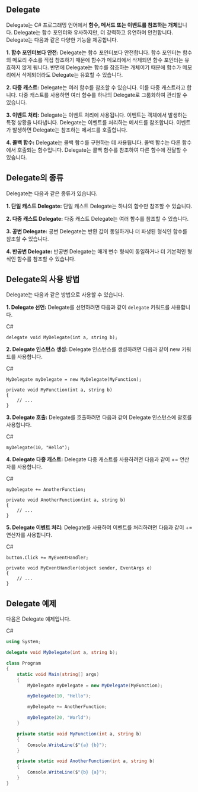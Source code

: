 ## Delegate

Delegate는 C# 프로그래밍 언어에서 **함수, 메서드 또는 이벤트를 참조하는 개체**입니다. Delegate는 함수 포인터와 유사하지만, 더 강력하고 유연하며 안전합니다. Delegate는 다음과 같은 다양한 기능을 제공합니다.

**1. 함수 포인터보다 안전:** Delegate는 함수 포인터보다 안전합니다. 함수 포인터는 함수의 메모리 주소를 직접 참조하기 때문에 함수가 메모리에서 삭제되면 함수 포인터는 유효하지 않게 됩니다. 반면에 Delegate는 함수를 참조하는 개체이기 때문에 함수가 메모리에서 삭제되더라도 Delegate는 유효할 수 있습니다.

**2. 다중 캐스트:** Delegate는 여러 함수를 참조할 수 있습니다. 이를 다중 캐스트라고 합니다. 다중 캐스트를 사용하면 여러 함수를 하나의 Delegate로 그룹화하여 관리할 수 있습니다.

**3. 이벤트 처리:** Delegate는 이벤트 처리에 사용됩니다. 이벤트는 객체에서 발생하는 특정 상황을 나타냅니다. Delegate는 이벤트를 처리하는 메서드를 참조합니다. 이벤트가 발생하면 Delegate는 참조하는 메서드를 호출합니다.

**4. 콜백 함수:** Delegate는 콜백 함수를 구현하는 데 사용됩니다. 콜백 함수는 다른 함수에서 호출되는 함수입니다. Delegate는 콜백 함수를 참조하여 다른 함수에 전달할 수 있습니다.

## Delegate의 종류

Delegate는 다음과 같은 종류가 있습니다.

**1. 단일 캐스트 Delegate:** 단일 캐스트 Delegate는 하나의 함수만 참조할 수 있습니다.

**2. 다중 캐스트 Delegate:** 다중 캐스트 Delegate는 여러 함수를 참조할 수 있습니다.

**3. 공변 Delegate:** 공변 Delegate는 반환 값이 동일하거나 더 파생된 형식인 함수를 참조할 수 있습니다.

**4. 반공변 Delegate:** 반공변 Delegate는 매개 변수 형식이 동일하거나 더 기본적인 형식인 함수를 참조할 수 있습니다.

## Delegate의 사용 방법

Delegate는 다음과 같은 방법으로 사용할 수 있습니다.

**1. Delegate 선언:** Delegate를 선언하려면 다음과 같이 `delegate` 키워드를 사용합니다.

C#

```
delegate void MyDelegate(int a, string b);
```


**2. Delegate 인스턴스 생성:** Delegate 인스턴스를 생성하려면 다음과 같이 new 키워드를 사용합니다.

C#

```
MyDelegate myDelegate = new MyDelegate(MyFunction);

private void MyFunction(int a, string b)
{
    // ...
}
```


**3. Delegate 호출:** Delegate를 호출하려면 다음과 같이 Delegate 인스턴스에 괄호를 사용합니다.

C#

```
myDelegate(10, "Hello");
```


**4. Delegate 다중 캐스트:** Delegate 다중 캐스트를 사용하려면 다음과 같이 += 연산자를 사용합니다.

C#

```
myDelegate += AnotherFunction;

private void AnotherFunction(int a, string b)
{
    // ...
}
```


**5. Delegate 이벤트 처리:** Delegate를 사용하여 이벤트를 처리하려면 다음과 같이 += 연산자를 사용합니다.

C#

```
button.Click += MyEventHandler;

private void MyEventHandler(object sender, EventArgs e)
{
    // ...
}
```


## Delegate 예제

다음은 Delegate 예제입니다.

C#

```csharp
using System;

delegate void MyDelegate(int a, string b);

class Program
{
    static void Main(string[] args)
    {
        MyDelegate myDelegate = new MyDelegate(MyFunction);

        myDelegate(10, "Hello");

        myDelegate += AnotherFunction;

        myDelegate(20, "World");
    }

    private static void MyFunction(int a, string b)
    {
        Console.WriteLine($"{a} {b}");
    }

    private static void AnotherFunction(int a, string b)
    {
        Console.WriteLine($"{b} {a}");
    }
}
```

